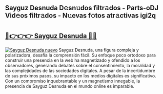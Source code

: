 ## Sayguz Desnuda D𝚎sn𝚞dos filtr𝚊dos - Parts-oDJ Vid𝚎os filtr𝚊dos - N𝚞evas f𝚘tos atr𝚊ctivas igi2q

# <h2><a href="http://mb4r1lq.tromn.icu/?c=Sayguz+Desnuda">🔗👉👉👉 Sayguz Desnuda 🔗🔗</a></h2>

[![Sayguz Desnuda nuevo](https://i.imgur.com/pEAQMta.gif)](http://mb4r1lq.tromn.icu/?c=Sayguz+Desnuda)
Sayguz Desnuda, una figura compleja y polarizadora, desafía la comprensión fácil. Su enfoque poco ortodoxo para construir una presencia en la web ha magnetizado y ofendido a los observadores, generando debates sobre el consentimiento, la moralidad y las complejidades de las sociedades digitales. A pesar de la incertidumbre de sus próximos pasos, su impacto en los medios digitales es significativo. Con un compromiso inquebrantable y un magnetismo innegable, la presencia de Sayguz Desnuda en el mundo online es imparable.
